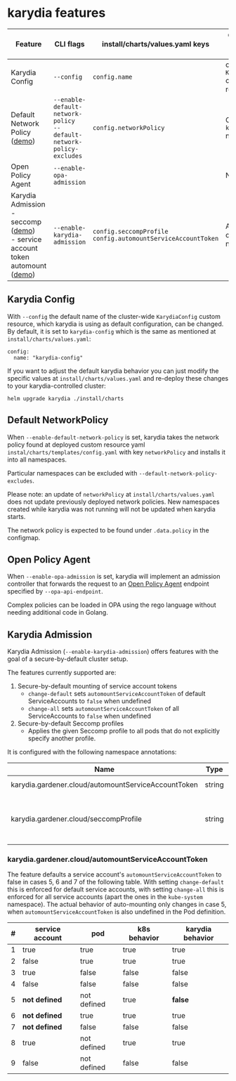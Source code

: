 # karydia features

| Feature | CLI flags | install/charts/values.yaml keys | Control with Kubernetes resources | Status |
|---------|-----------|---------------------------|-----------------------------------|--------|
| Karydia Config | `--config` | `config.name` | cluster-wide `KarydiaConfig` custom resource | Implemented |
| Default Network Policy ([demo](demos/network/network.md))| `--enable-default-network-policy` <br/> `--default-network-policy-excludes` | `config.networkPolicy` | ConfigMap in `kube-system` namespace | Implemented but no reconciliation loop |
| Open Policy Agent | `--enable-opa-admission` | | None | Implemented |
| Karydia Admission <br/> - seccomp ([demo](demos/seccomp/seccomp.md)) <br/> - service account token automount ([demo](demos/automount-service-account-token/automount-service-account-token.md)) | `--enable-karydia-admission` | `config.seccompProfile` <br /> `config.automountServiceAccountToken` | Annotations on namespaces | Implemented |

## Karydia Config

With `--config` the default name of the cluster-wide `KarydiaConfig` custom resource, which karydia is using as default configuration, can be changed. By default, it is set to `karydia-config` which is the same as mentioned at `install/charts/values.yaml`:
```
config:
  name: "karydia-config"
```
If you want to adjust the default karydia behavior you can just modify the specific values at `install/charts/values.yaml` and re-deploy these changes to your karydia-controlled cluster:
```
helm upgrade karydia ./install/charts
```

## Default NetworkPolicy

When `--enable-default-network-policy` is set, karydia takes the network policy
found at deployed custom resource yaml `instal/charts/templates/config.yaml` with key `networkPolicy` and installs it into all namespaces.

Particular namespaces can be excluded with `--default-network-policy-excludes`.

Please note: an update of `networkPolicy` at `install/charts/values.yaml` does not update
previously deployed network policies. New namespaces created while karydia was
not running will not be updated when karydia starts.

The network policy is expected to be found under `.data.policy` in the
configmap.

## Open Policy Agent

When `--enable-opa-admission` is set, karydia will implement an admission
controller that forwards the request to an [Open Policy
Agent](https://www.openpolicyagent.org/) endpoint specified by
`--opa-api-endpoint`.

Complex policies can be loaded in OPA using the rego language without needing
additional code in Golang.

## Karydia Admission

Karydia Admission (`--enable-karydia-admission`) offers features with the goal
of a secure-by-default cluster setup.

The features currently supported are:
1. Secure-by-default mounting of service account tokens
    - `change-default` sets `automountServiceAccountToken` of default ServiceAccounts to `false` when undefined
    - `change-all` sets `automountServiceAccountToken` of all ServiceAccounts to `false` when undefined
2. Secure-by-default Seccomp profiles
    - Applies the given Seccomp profile to all pods that do not explicitly specify another profile.

It is configured with the following namespace annotations:

| Name | Type | Possible values |
|---|---|---|
|karydia.gardener.cloud/automountServiceAccountToken|string|`change-default` \| `change-all` 
|karydia.gardener.cloud/seccompProfile|string|Name of a valid profile, e.g. `runtime/default` or `localhost/my-profile`|

### karydia.gardener.cloud/automountServiceAccountToken

The feature defaults a service account's `automountServiceAccountToken` to false in cases 5, 6 and 7 of the following table. With setting `change-default` this is enforced for default service accounts, with setting `change-all` this is enforced for all service accounts (apart the ones in the `kube-system` namespace). The actual behavior of auto-mounting only changes in case 5, when `automountServiceAccountToken` is also undefined in the Pod definition. 

| # | service account | pod | k8s behavior | karydia behavior |
|---|-----------------|-----|--------------|-----------------|
|1| true | true | true | true |
|2| false | true | true | true |
|3| true | false | false | false |
|4| false | false | false | false |
|5| **not defined** | not defined | true | **false** |
|6| **not defined** | true | true | true |
|7| **not defined** | false | false | false |
|8| true | not defined | true | true |
|9| false | not defined | false | false |
